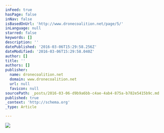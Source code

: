 ```yaml
---
inFeed: true
hasPage: false
inNav: false
isBasedOnUrl: 'http://www.dronecoalition.net/page/5/'
inLanguage: null
starred: false
keywords: []
description: ''
datePublished: '2016-03-06T15:29:58.256Z'
dateModified: '2016-03-06T15:29:58.040Z'
author: []
title: ''
authors: []
publisher:
  name: dronecoalition.net
  domain: www.dronecoalition.net
  url: null
  favicon: null
sourcePath: _posts/2016-03-06-d9b9a6bb-c4ae-4ab4-875a-b782e5415b9c.md
published: true
_context: 'http://schema.org'
_type: Article

---
```

![](http://www.dronecoalition.net/csmith/files/2015/08/Screen-Shot-2015-08-30-at-11.21.31-AM-1024x537.png)